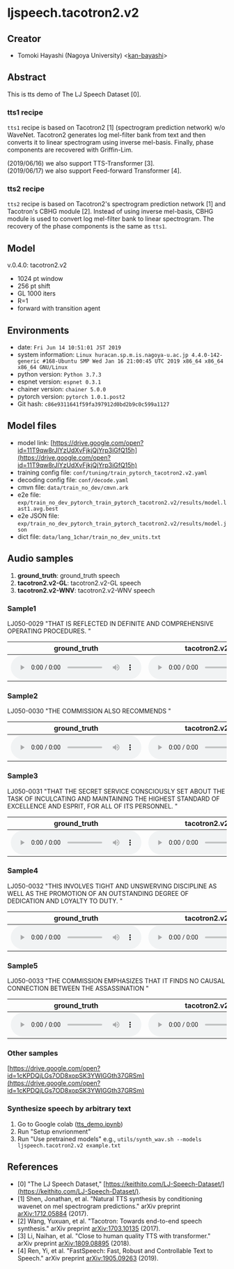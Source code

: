 # ljspeech.tacotron2.v2

## Creator

- Tomoki Hayashi (Nagoya University) <[kan-bayashi](https://github.com/kan-bayashi)>  

## Abstract

This is tts demo of The LJ Speech Dataset [0].

### tts1 recipe

`tts1` recipe is based on Tacotron2 [1] (spectrogram prediction network) w/o WaveNet.
Tacotron2 generates log mel-filter bank from text and then converts it to linear spectrogram using inverse mel-basis.
Finally, phase components are recovered with Griffin-Lim.

(2019/06/16) we also support TTS-Transformer [3].  
(2019/06/17) we also support Feed-forward Transformer [4].  

### tts2 recipe

`tts2` recipe is based on Tacotron2's spectrogram prediction network [1] and Tacotron's CBHG module [2].
Instead of using inverse mel-basis, CBHG module is used to convert log mel-filter bank to linear spectrogram.
The recovery of the phase components is the same as `tts1`.

## Model

v.0.4.0: tacotron2.v2  
- 1024 pt window   
- 256 pt shift   
- GL 1000 iters  
- R=1   
- forward with transition agent  

## Environments

- date: `Fri Jun 14 10:51:01 JST 2019`
- system information: `Linux huracan.sp.m.is.nagoya-u.ac.jp 4.4.0-142-generic #168-Ubuntu SMP Wed Jan 16 21:00:45 UTC 2019 x86_64 x86_64 x86_64 GNU/Linux`
- python version: `Python 3.7.3`
- espnet version: `espnet 0.3.1`
- chainer version: `chainer 5.0.0`
- pytorch version: `pytorch 1.0.1.post2`
- Git hash: `c86e9311641f59fa397912d0bd2b9c0c599a1127`

## Model files

- model link: [https://drive.google.com/open?id=11T9qw8rJlYzUdXvFjkjQjYrp3iGfQ15h](https://drive.google.com/open?id=11T9qw8rJlYzUdXvFjkjQjYrp3iGfQ15h)
- training config file: `conf/tuning/train_pytorch_tacotron2.v2.yaml`
- decoding config file: `conf/decode.yaml`
- cmvn file: `data/train_no_dev/cmvn.ark`
- e2e file: `exp/train_no_dev_pytorch_train_pytorch_tacotron2.v2/results/model.last1.avg.best`
- e2e JSON file: `exp/train_no_dev_pytorch_train_pytorch_tacotron2.v2/results/model.json`
- dict file: `data/lang_1char/train_no_dev_units.txt`

## Audio samples

1. **ground_truth**: ground_truth speech
2. **tacotron2.v2-GL**: tacotron2.v2-GL speech
3. **tacotron2.v2-WNV**: tacotron2.v2-WNV speech

### Sample1  

LJ050-0029 "THAT IS REFLECTED IN DEFINITE AND COMPREHENSIVE OPERATING PROCEDURES. "

| **ground_truth** | **tacotron2.v2-GL** | **tacotron2.v2-WNV** |  
| --- | --- | --- |  
| <audio controls=""> <source src="audio/ground_truth/LJ050-0029.wav"> </audio> | <audio controls=""> <source src="audio/tacotron2.v2-GL/LJ050-0029.wav"> </audio> | <audio controls=""> <source src="audio/tacotron2.v2-WNV/"> </audio> |  

### Sample2  

LJ050-0030 "THE COMMISSION ALSO RECOMMENDS "

| **ground_truth** | **tacotron2.v2-GL** | **tacotron2.v2-WNV** |  
| --- | --- | --- |  
| <audio controls=""> <source src="audio/ground_truth/LJ050-0030.wav"> </audio> | <audio controls=""> <source src="audio/tacotron2.v2-GL/LJ050-0030.wav"> </audio> | <audio controls=""> <source src="audio/tacotron2.v2-WNV/"> </audio> |  

### Sample3  

LJ050-0031 "THAT THE SECRET SERVICE CONSCIOUSLY SET ABOUT THE TASK OF INCULCATING AND MAINTAINING THE HIGHEST STANDARD OF EXCELLENCE AND ESPRIT, FOR ALL OF ITS PERSONNEL. "

| **ground_truth** | **tacotron2.v2-GL** | **tacotron2.v2-WNV** |  
| --- | --- | --- |  
| <audio controls=""> <source src="audio/ground_truth/LJ050-0031.wav"> </audio> | <audio controls=""> <source src="audio/tacotron2.v2-GL/LJ050-0031.wav"> </audio> | <audio controls=""> <source src="audio/tacotron2.v2-WNV/"> </audio> |  

### Sample4  

LJ050-0032 "THIS INVOLVES TIGHT AND UNSWERVING DISCIPLINE AS WELL AS THE PROMOTION OF AN OUTSTANDING DEGREE OF DEDICATION AND LOYALTY TO DUTY. "

| **ground_truth** | **tacotron2.v2-GL** | **tacotron2.v2-WNV** |  
| --- | --- | --- |  
| <audio controls=""> <source src="audio/ground_truth/LJ050-0032.wav"> </audio> | <audio controls=""> <source src="audio/tacotron2.v2-GL/LJ050-0032.wav"> </audio> | <audio controls=""> <source src="audio/tacotron2.v2-WNV/"> </audio> |  

### Sample5  

LJ050-0033 "THE COMMISSION EMPHASIZES THAT IT FINDS NO CAUSAL CONNECTION BETWEEN THE ASSASSINATION "

| **ground_truth** | **tacotron2.v2-GL** | **tacotron2.v2-WNV** |  
| --- | --- | --- |  
| <audio controls=""> <source src="audio/ground_truth/LJ050-0033.wav"> </audio> | <audio controls=""> <source src="audio/tacotron2.v2-GL/LJ050-0033.wav"> </audio> | <audio controls=""> <source src="audio/tacotron2.v2-WNV/"> </audio> |  

### Other samples

[https://drive.google.com/open?id=1cKPDQjLGs7OD8xopSK3YWIGGth37GRSm](https://drive.google.com/open?id=1cKPDQjLGs7OD8xopSK3YWIGGth37GRSm)

### Synthesize speech by arbitrary text 

1. Go to Google colab ([tts_demo.ipynb](https://colab.research.google.com/github/espnet/interspeech2019-tutorial/blob/kan-bayashi/tts/tts_demo.ipynb))
2. Run "Setup envrionment"
3. Run "Use pretrained models" e.g., `utils/synth_wav.sh --models ljspeech.tacotron2.v2 example.txt`

## References

- [0] "The LJ Speech Dataset," [https://keithito.com/LJ-Speech-Dataset/](https://keithito.com/LJ-Speech-Dataset/).
- [1] Shen, Jonathan, et al. "Natural TTS synthesis by conditioning wavenet on mel spectrogram predictions." arXiv preprint [arXiv:1712.05884](https://arxiv.org/abs/1712.05884) (2017).
- [2] Wang, Yuxuan, et al. "Tacotron: Towards end-to-end speech synthesis." arXiv preprint [arXiv:1703.10135](https://arxiv.org/abs/) (2017).
- [3] Li, Naihan, et al. "Close to human quality TTS with transformer." arXiv preprint [arXiv:1809.08895](https://arxiv.org/abs/1809.08895) (2018).
- [4] Ren, Yi, et al. "FastSpeech: Fast, Robust and Controllable Text to Speech." arXiv preprint [arXiv:1905.09263](https://arxiv.org/abs/1905.09263) (2019).

